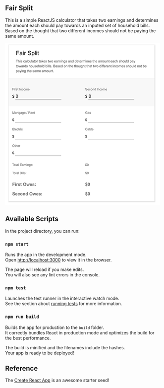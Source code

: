 ## Fair Split

This is a simple ReactJS calculator that takes two earnings and determines the amount each should pay towards an inputed set of household bills. Based on the thought that two different incomes should not be paying the same amount.

![preview](preview.png)

## Available Scripts

In the project directory, you can run:

### `npm start`

Runs the app in the development mode.<br>
Open [http://localhost:3000](http://localhost:3000) to view it in the browser.

The page will reload if you make edits.<br>
You will also see any lint errors in the console.

### `npm test`

Launches the test runner in the interactive watch mode.<br>
See the section about [running tests](#running-tests) for more information.

### `npm run build`

Builds the app for production to the `build` folder.<br>
It correctly bundles React in production mode and optimizes the build for the best performance.

The build is minified and the filenames include the hashes.<br>
Your app is ready to be deployed!


## Reference

The [Create React App](https://github.com/facebookincubator/create-react-app) is an awesome starter seed!
